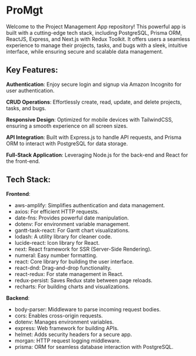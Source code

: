 #  ProMgt
Welcome to the Project Management App repository! This powerful app is built with a cutting-edge tech stack, including PostgreSQL, Prisma ORM, ReactJS, Express, and Next.js with Redux Toolkit. It offers users a seamless experience to manage their projects, tasks, and bugs with a sleek, intuitive interface, while ensuring secure and scalable data management.

##  Key Features:
**Authentication**: Enjoy secure login and signup via Amazon Incognito for user authentication.

**CRUD Operations**: Effortlessly create, read, update, and delete projects, tasks, and bugs.

**Responsive Design**: Optimized for mobile devices with TailwindCSS, ensuring a smooth experience on all screen sizes.

**API Integration**: Built with Express.js to handle API requests, and Prisma ORM to interact with PostgreSQL for data storage.

**Full-Stack Application**: Leveraging Node.js for the back-end and React for the front-end.

##  Tech Stack:

**Frontend**:
- aws-amplify: Simplifies authentication and data management.
- axios: For efficient HTTP requests.
- date-fns: Provides powerful date manipulation.
- dotenv: For environment variable management.
- gantt-task-react: For Gantt chart visualizations.
- lodash: A utility library for cleaner code.
- lucide-react: Icon library for React.
- next: React framework for SSR (Server-Side Rendering).
- numeral: Easy number formatting.
- react: Core library for building the user interface.
- react-dnd: Drag-and-drop functionality.
- react-redux: For state management in React.
- redux-persist: Saves Redux state between page reloads.
- recharts: For building charts and visualizations.

**Backend**:
- body-parser: Middleware to parse incoming request bodies.
- cors: Enables cross-origin requests.
- dotenv: Manages environment variables.
- express: Web framework for building APIs.
- helmet: Adds security headers for a secure app.
- morgan: HTTP request logging middleware.
- prisma: ORM for seamless database interaction with PostgreSQL.
